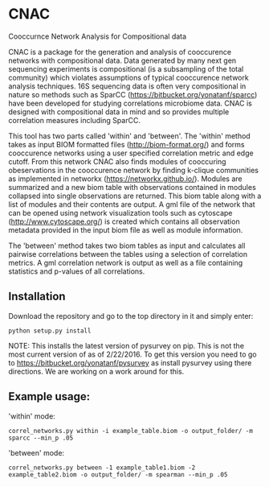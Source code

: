 # CNAC
Cooccurnce Network Analysis for Compositional data

CNAC is a package for the generation and analysis of cooccurence networks with compositional data. Data generated by many next gen sequencing experiments is compositional (is a subsampling of the total community) which violates assumptions of typical cooccurence network analysis techniques. 16S sequencing data is often very compositional in nature so methods such as SparCC (https://bitbucket.org/yonatanf/sparcc) have been developed for studying correlations microbiome data. CNAC is designed with compositional data in mind and so provides multiple correlation measures including SparCC.

This tool has two parts called 'within' and 'between'. The 'within' method takes as input BIOM formatted files (http://biom-format.org/) and forms cooccurence networks using a user specified correlation metric and edge cutoff. From this network CNAC also finds modules of cooccuring obeservations in the cooccurence network by finding k-clique communities as implemented in networkx (https://networkx.github.io/). Modules are summarized and a new biom table with observations contained in modules collapsed into single observations are returned. This biom table along with a list of modules and their contents are output.  A gml file of the network that can be opened using network visualization tools such as cytoscape (http://www.cytoscape.org/) is created which contains all observation metadata provided in the input biom file as well as module information.

The 'between' method takes two biom tables as input and calculates all pairwise correlations between the tables using a selection of correlation metrics. A gml correlation network is output as well as a file containing statistics and p-values of all correlations.

## Installation
Download the repository and go to the top directory in it and simply enter:
```
python setup.py install
```
NOTE: This installs the latest version of pysurvey on pip. This is not the most current version of as of 2/22/2016. To get this version you need to go to https://bitbucket.org/yonatanf/pysurvey as install pysurvey using there directions. We are working on a work around for this.

## Example usage:

'within' mode:
```
correl_networks.py within -i example_table.biom -o output_folder/ -m sparcc --min_p .05
```

'between' mode:
```
correl_networks.py between -1 example_table1.biom -2 example_table2.biom -o output_folder/ -m spearman --min_p .05
```

